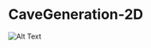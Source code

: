 # CaveGeneration-2D

![Alt Text]([https://github.com/DanielKRing1/CaveGeneration-2D/blob/main/Demo/ProceduralCave.gif])
